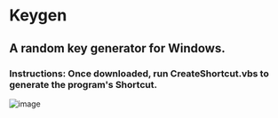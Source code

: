 # Keygen

## A random key generator for Windows.

### Instructions: Once downloaded, run CreateShortcut.vbs to generate the program's Shortcut.

![image](https://user-images.githubusercontent.com/48733790/162639635-2667674b-5f3b-49aa-af15-91aacbfd3d66.png)

